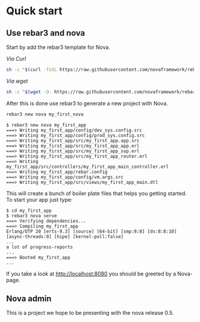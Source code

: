 # Quick start

## Use rebar3 and nova

Start by add the rebar3 template for Nova.

*Via Curl*

```bash
sh -c "$(curl -fsSL https://raw.githubusercontent.com/novaframework/rebar3_nova/master/install.sh)"
```

*Via wget*
```bash
sh -c "$(wget -O- https://raw.githubusercontent.com/novaframework/rebar3_nova/master/install.sh)"
```

After this is done use rebar3 to generate a new project with Nova.

```bash
rebar3 new nova my_first_nova
```

```
$ rebar3 new nova my_first_app
===> Writing my_first_app/config/dev_sys.config.src
===> Writing my_first_app/config/prod_sys.config.src
===> Writing my_first_app/src/my_first_app.app.src
===> Writing my_first_app/src/my_first_app_app.erl
===> Writing my_first_app/src/my_first_app_sup.erl
===> Writing my_first_app/src/my_first_app_router.erl
===> Writing my_first_app/src/controllers/my_first_app_main_controller.erl
===> Writing my_first_app/rebar.config
===> Writing my_first_app/config/vm.args.src
===> Writing my_first_app/src/views/my_first_app_main.dtl
```

This will create a bunch of boiler plate files that helps you getting started. To start your app just type:

```
$ cd my_first_app
$ rebar3 nova serve
===> Verifying dependencies...
===> Compiling my_first_app
Erlang/OTP 20 [erts-9.3] [source] [64-bit] [smp:8:8] [ds:8:8:10] [async-threads:0] [hipe] [kernel-poll:false]
...
a lot of progress-reports
...
===> Booted my_first_app
...
```

If you take a look at [http://localhost:8080](http://localhost:8080) you should be greeted by a Nova-page.


## Nova admin

This is a project we hope to be presenting with the nova release 0.5.
